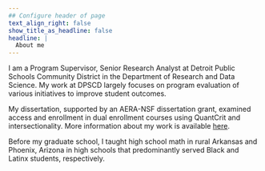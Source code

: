 ```yaml
---
## Configure header of page
text_align_right: false
show_title_as_headline: false
headline: |
  About me
---
```


<!-- this is a subheadline -->
I am a Program Supervisor, Senior Research Analyst at Detroit Public Schools Community District in the Department of Research and Data Science. My work at DPSCD largely focuses on program evaluation of various initiatives to improve student outcomes. 

My dissertation, supported by an AERA-NSF dissertation grant, examined access and enrollment in dual enrollment courses using QuantCrit and intersectionality. More information about my work is available [here](https://jakedwinfield.com/project/dissertation/). 

Before my graduate school, I taught high school math in rural Arkansas and Phoenix, Arizona in high schools that predominantly served Black and Latinx students, respectively.
